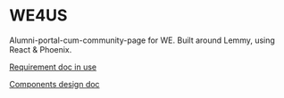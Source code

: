 # WE4US
Alumni-portal-cum-community-page for WE. Built around Lemmy, using React & Phoenix.

[Requirement doc in use](https://docs.google.com/document/d/1EOvy3KtNSXthx0VdpciAe1-puTyQEJVCzLI-dmggtAg/edit?tab=t.0#heading=h.8p2gij5mkuyk)

[Components design doc](https://docs.google.com/document/d/1EjnR7TSgLn45TygY310lEr0LRSvZNPNekAHC9m2lmn8/edit?tab=t.0#heading=h.7de2bm2l8amk)
